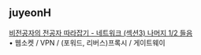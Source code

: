 <h2>juyeonH</h2><a href="https://mycodeplayground66.notion.site/6d2fa1476d1e4440926e5da2124a901e?pvs=4">비전공자의 전공자 따라잡기 - 네트워크 (섹션3) 나머지 1/2 들음</a><br>• 웹소켓 / VPN / (포워드, 리버스)프록시 / 게이트웨이